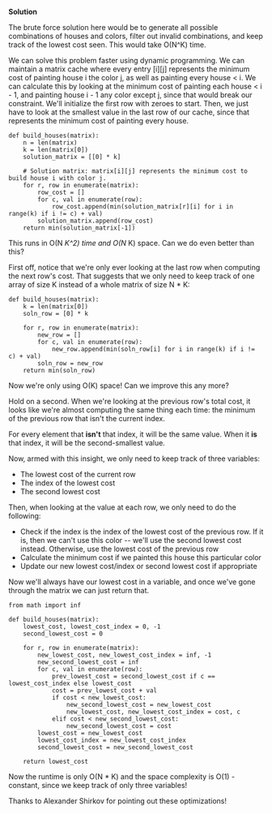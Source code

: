 **Solution**

The brute force solution here would be to generate all possible combinations of houses and colors, filter out invalid combinations, and keep track of the lowest cost seen. This would take O(N^K) time.

We can solve this problem faster using dynamic programming. We can maintain a matrix cache where every entry \[i\]\[j\] represents the minimum cost of painting house i the color j, as well as painting every house < i. We can calculate this by looking at the minimum cost of painting each house < i - 1, and painting house i - 1 any color except j, since that would break our constraint. We'll initialize the first row with zeroes to start. Then, we just have to look at the smallest value in the last row of our cache, since that represents the minimum cost of painting every house.

    def build_houses(matrix):
        n = len(matrix)
        k = len(matrix[0])
        solution_matrix = [[0] * k]
    
        # Solution matrix: matrix[i][j] represents the minimum cost to build house i with color j.
        for r, row in enumerate(matrix):
            row_cost = []
            for c, val in enumerate(row):
                row_cost.append(min(solution_matrix[r][i] for i in range(k) if i != c) + val)
            solution_matrix.append(row_cost)
        return min(solution_matrix[-1])
    

This runs in O(N _K^2) time and O(N_ K) space. Can we do even better than this?

First off, notice that we're only ever looking at the last row when computing the next row's cost. That suggests that we only need to keep track of one array of size K instead of a whole matrix of size N \* K:

    def build_houses(matrix):
        k = len(matrix[0])
        soln_row = [0] * k
    
        for r, row in enumerate(matrix):
            new_row = []
            for c, val in enumerate(row):
                new_row.append(min(soln_row[i] for i in range(k) if i != c) + val)
            soln_row = new_row
        return min(soln_row)
    

Now we're only using O(K) space! Can we improve this any more?

Hold on a second. When we're looking at the previous row's total cost, it looks like we're almost computing the same thing each time: the minimum of the previous row that isn't the current index.

For every element that **isn't** that index, it will be the same value. When it **is** that index, it will be the second-smallest value.

Now, armed with this insight, we only need to keep track of three variables:

*   The lowest cost of the current row
*   The index of the lowest cost
*   The second lowest cost

Then, when looking at the value at each row, we only need to do the following:

*   Check if the index is the index of the lowest cost of the previous row. If it is, then we can't use this color -- we'll use the second lowest cost instead. Otherwise, use the lowest cost of the previous row
*   Calculate the minimum cost if we painted this house this particular color
*   Update our new lowest cost/index or second lowest cost if appropriate

Now we'll always have our lowest cost in a variable, and once we've gone through the matrix we can just return that.

    from math import inf
    
    def build_houses(matrix):
        lowest_cost, lowest_cost_index = 0, -1
        second_lowest_cost = 0
    
        for r, row in enumerate(matrix):
            new_lowest_cost, new_lowest_cost_index = inf, -1
            new_second_lowest_cost = inf
            for c, val in enumerate(row):
                prev_lowest_cost = second_lowest_cost if c == lowest_cost_index else lowest_cost
                cost = prev_lowest_cost + val
                if cost < new_lowest_cost:
                    new_second_lowest_cost = new_lowest_cost
                    new_lowest_cost, new_lowest_cost_index = cost, c
                elif cost < new_second_lowest_cost:
                    new_second_lowest_cost = cost
            lowest_cost = new_lowest_cost
            lowest_cost_index = new_lowest_cost_index
            second_lowest_cost = new_second_lowest_cost
    
        return lowest_cost
    

Now the runtime is only O(N \* K) and the space complexity is O(1) - constant, since we keep track of only three variables!

Thanks to Alexander Shirkov for pointing out these optimizations!
